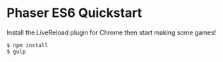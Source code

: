 # Phaser ES6 Quickstart

Install the LiveReload plugin for Chrome
then start making some games!

    $ npm install
    $ gulp